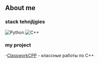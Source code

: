 ## About me
### stack tehnjljgies
![Python](https://img.shields.io/badge/python-3670A0?style=for-the-badge&logo=python&logoColor=ffdd54)
![C++](https://img.shields.io/badge/c++-%2300599C.svg?style=for-the-badge&logo=c%2B%2B&logoColor=white)

### my project
-[ClassworkCPP](https://github.com/KorzhovMatvei/ClassWorkCppHS311) - классные работы по С++
